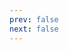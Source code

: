 ```yaml
---
prev: false
next: false
---
```


<script setup>
import JoinPartyAdmin from './.vitepress/pages/JoinPartyAdmin.vue'
</script>

<JoinPartyAdmin />